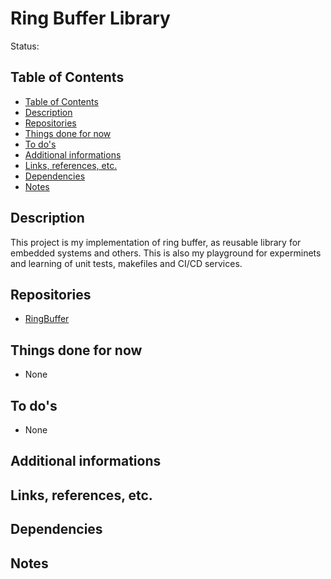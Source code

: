 # Ring Buffer Library <!-- omit in toc -->

Status:

## Table of Contents

- [Table of Contents](#table-of-contents)
- [Description](#description)
- [Repositories](#repositories)
- [Things done for now](#things-done-for-now)
- [To do's](#to-dos)
- [Additional informations](#additional-informations)
- [Links, references, etc.](#links-references-etc)
- [Dependencies](#dependencies)
- [Notes](#notes)

## Description

This project is my implementation of ring buffer, as reusable library for
embedded systems and others. This is also my playground for experminets and
learning of unit tests, makefiles and CI/CD services.

## Repositories
* [RingBuffer](https://github.com/magiczny-kacper/RingBuffer)

## Things done for now

* None

## To do's

* None

## Additional informations

## Links, references, etc.

## Dependencies

## Notes